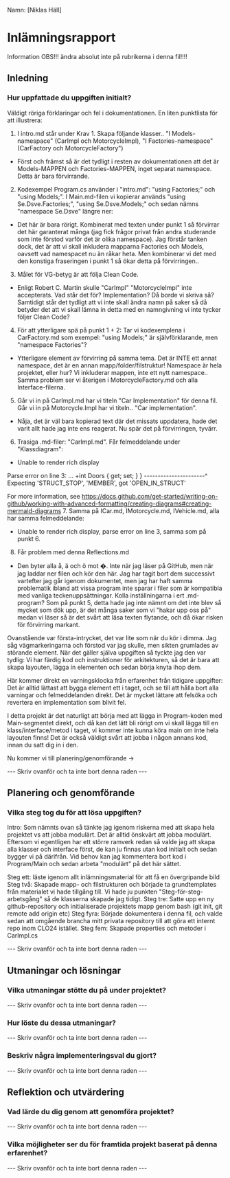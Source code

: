 Namn: [Niklas Häll]

# Inlämningsrapport

Information
OBS!!! ändra absolut inte på rubrikerna i denna fil!!!!

## Inledning

### Hur uppfattade du uppgiften initialt?

Väldigt röriga förklaringar och fel i dokumentationen. En liten punktlista för att illustrera:
1. I intro.md står under Krav 1. Skapa följande klasser.. "I Models-namespace" (CarImpl och MotorcycleImpl), "I Factories-namespace" (CarFactory och MotorcycleFactory")
- Först och främst så är det tydligt i resten av dokumentationen att det är Models-MAPPEN och Factories-MAPPEN, inget separat namespace. Detta är bara förvirrande.
2. Kodexempel Program.cs använder i "intro.md": "using Factories;" och "using Models;". I Main.md-filen vi kopierar används "using Se.Dsve.Factories;", "using Se.Dsve.Models;" och sedan nämns "namespace Se.Dsve" längre ner:
- Det här är bara rörigt. Kombinerat med texten under punkt 1 så förvirrar det här garanterat många (jag fick frågor privat från andra studerande som inte förstod varför det är olika namespace). Jag förstår tanken dock, det är att vi skall inkludera mapparna Factories och Models, oavsett vad namespacet nu än råkar heta. Men kombinerar vi det med den konstiga fraseringen i punkt 1 så ökar detta på förvirringen..
3. Målet för VG-betyg är att följa Clean Code.
- Enligt Robert C. Martin skulle "CarImpl" "MotorcycleImpl" inte accepterats. Vad står det för? Implementation? Då borde vi skriva så? Samtidigt står det tydligt att vi inte skall ändra namn på saker så då betyder det att vi skall lämna in detta med en namngivning vi inte tycker följer Clean Code?
4. För att ytterligare spä på punkt 1 + 2: Tar vi kodexemplena i CarFactory.md som exempel: "using Models;" är självförklarande, men "namespace Factories"?
- Ytterligare element av förvirring på samma tema. Det är INTE ett annat namespace, det är en annan mapp/folder/filstruktur! Namespace är hela projektet, eller hur? Vi inkluderar mappen, inte ett nytt namespace.. Samma problem ser vi återigen i MotorcycleFactory.md och alla Interface-filerna.
5. Går vi in på CarImpl.md har vi titeln "Car Implementation" för denna fil. Går vi in på Motorcycle.Impl har vi titeln.. "Car implementation".
- Nåja, det är väl bara kopierad text där det missats uppdatera, hade det varit allt hade jag inte ens reagerat. Nu spär det på förvirringen, tyvärr.
6. Trasiga .md-filer: "CarImpl.md". Får felmeddelande under "Klassdiagram":
- Unable to render rich display

Parse error on line 3:
... +int Doors { get; set; } }
----------------------^
Expecting 'STRUCT_STOP', 'MEMBER', got 'OPEN_IN_STRUCT'

For more information, see https://docs.github.com/get-started/writing-on-github/working-with-advanced-formatting/creating-diagrams#creating-mermaid-diagrams
7. Samma på ICar.md, IMotorcycle.md, IVehicle.md, alla har samma felmeddelande:
- Unable to render rich display, parse error on line 3, samma som på punkt 6.
8. Får problem med denna Reflections.md
- Den byter alla å, ä och ö mot �. Inte när jag läser på GitHub, men när jag laddar ner filen och kör den här. Jag har tagit bort dem successivt vartefter jag går igenom dokumentet, men jag har haft samma problematik ibland att vissa program inte sparar i filer som är kompatibla med vanliga teckenuppsättningar. Kolla inställningarna i ert .md-program? Som på punkt 5, detta hade jag inte nämnt om det inte blev så mycket som dök upp, är det många saker som vi "hakar upp oss på" medan vi läser så är det svårt att läsa texten flytande, och då ökar risken för förvirring markant.

Ovanstående var första-intrycket, det var lite som när du kör i dimma. Jag såg vägmarkeringarna och förstod var jag skulle, men sikten grumlades av störande element. När det gäller själva uppgiften så tyckte jag den var tydlig: Vi har färdig kod och instruktioner för arkitekturen, så det är bara att skapa layouten, lägga in elementen och sedan börja knyta ihop dem.

Här kommer direkt en varningsklocka från erfarenhet från tidigare uppgifter: Det är alltid lättast att bygga element ett i taget, och se till att hålla bort alla varningar och felmeddelanden direkt. Det är mycket lättare att felsöka och revertera en implementation som blivit fel.

I detta projekt är det naturligt att börja med att lägga in Program-koden med Main-segmentet direkt, och då kan det lätt bli rörigt om vi skall lägga till en klass/interface/metod i taget, vi kommer inte kunna köra main om inte hela layouten finns! Det är också väldigt svårt att jobba i någon annans kod, innan du satt dig in i den.

Nu kommer vi till planering/genomförande ->

--- Skriv ovanför och ta inte bort denna raden ---

## Planering och genomförande

### Vilka steg tog du för att lösa uppgiften?

Intro: Som nämnts ovan så tänkte jag igenom riskerna med att skapa hela projektet vs att jobba modulärt. Det är alltid önskvärt att jobba modulärt. Eftersom vi egentligen har ett större ramverk redan så valde jag att skapa alla klasser och interface först, de kan ju finnas utan kod initialt och sedan bygger vi på därifrån. Vid behov kan jag kommentera bort kod i Program/Main och sedan arbeta "modulärt" på det här sättet.

Steg ett: läste igenom allt inlämningsmaterial för att få en övergripande bild
Steg två: Skapade mapp- och filstrukturen och började ta grundtemplates från materialet vi hade tillgång till. Vi hade ju punkten "Steg-för-steg-arbetsgång" så de klasserna skapade jag tidigt.
Steg tre: Satte upp en ny github-repository och initialiserade projektets mapp genom bash (git init, git remote add origin etc)
Steg fyra: Började dokumentera i denna fil, och valde sedan att omgående brancha mitt privata repository till att göra ett internt repo inom CLO24 istället.
Steg fem: Skapade properties och metoder i CarImpl.cs

--- Skriv ovanför och ta inte bort denna raden ---

## Utmaningar och lösningar

### Vilka utmaningar stötte du på under projektet?

--- Skriv ovanför och ta inte bort denna raden ---

### Hur löste du dessa utmaningar?

--- Skriv ovanför och ta inte bort denna raden ---

### Beskriv några implementeringsval du gjort?

--- Skriv ovanför och ta inte bort denna raden ---

## Reflektion och utvärdering

### Vad lärde du dig genom att genomföra projektet?

--- Skriv ovanför och ta inte bort denna raden ---

### Vilka möjligheter ser du för framtida projekt baserat på denna erfarenhet?

--- Skriv ovanför och ta inte bort denna raden ---
